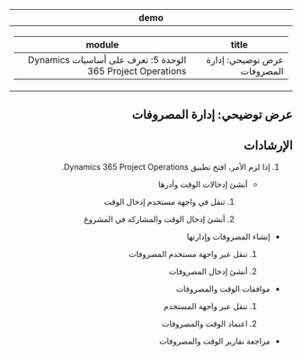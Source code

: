 <div id="readme" class="Box-body readme blob js-code-block-container p-5 p-xl-6 gist-border-0" dir="rtl">
    <article class="markdown-body entry-content container-lg" itemprop="text"><table>
  <thead>
  <tr>
  <th>demo</th>
  </tr>
  </thead>
  <tbody>
  <tr>
  <td><div><table>
  <thead>
  <tr>
  <th>title</th>
  <th>module</th>
  </tr>
  </thead>
  <tbody>
  <tr>
  <td><div>عرض توضيحي: إدارة المصروفات</div></td>
  <td><div>الوحدة 5: تعرف على أساسيات Dynamics 365 Project Operations</div></td>
  </tr>
  </tbody>
</table>
</div></td>
  </tr>
  </tbody>
</table>

# عرض توضيحي: إدارة المصروفات

## الإرشادات

1. إذا لزم الأمر، افتح تطبيق Dynamics 365 Project Operations. 

	- أنشئ إدخالات الوقت وأدرها

		1. تنقل في واجهة مستخدم إدخال الوقت

		2. أنشئ إدخال الوقت والمشاركة في المشروع

- إنشاء المصروفات وإدارتها

	1. تنقل عبر واجهة مستخدم المصروفات

	2. أنشئ إدخال المصروفات

- موافقات الوقت والمصروفات

	1. تنقل عبر واجهة المستخدم

	2. اعتماد الوقت والمصروفات

- مراجعة تقارير الوقت والمصروفات
